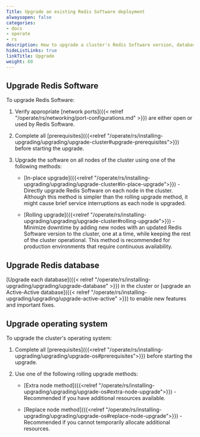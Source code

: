 ```yaml
---
Title: Upgrade an existing Redis Software deployment
alwaysopen: false
categories:
- docs
- operate
- rs
description: How to upgrade a cluster's Redis Software version, database version, and operating system.
hideListLinks: true
linkTitle: Upgrade
weight: 60
---
```


## Upgrade Redis Software

To upgrade Redis Software:

1. Verify appropriate [network ports]({{< relref "/operate/rs/networking/port-configurations.md" >}}) are either open or used by Redis Software.

1. Complete all [prerequisites]({{<relref "/operate/rs/installing-upgrading/upgrading/upgrade-cluster#upgrade-prerequisites">}}) before starting the upgrade.

1. Upgrade the software on all nodes of the cluster using one of the following methods:
    
    - [In-place upgrade]({{<relref "/operate/rs/installing-upgrading/upgrading/upgrade-cluster#in-place-upgrade">}}) - Directly upgrade Redis Software on each node in the cluster. Although this method is simpler than the rolling upgrade method, it might cause brief service interruptions as each node is upgraded.
    
    - [Rolling upgrade]({{<relref "/operate/rs/installing-upgrading/upgrading/upgrade-cluster#rolling-upgrade">}}) - Minimize downtime by adding new nodes with an updated Redis Software version to the cluster, one at a time, while keeping the rest of the cluster operational. This method is recommended for production environments that require continuous availability.

## Upgrade Redis database

[Upgrade each database]({{< relref "/operate/rs/installing-upgrading/upgrading/upgrade-database" >}}) in the cluster or [upgrade an Active-Active database]({{< relref "/operate/rs/installing-upgrading/upgrading/upgrade-active-active" >}}) to enable new features and important fixes.

## Upgrade operating system

To upgrade the cluster's operating system:

1. Complete all [prerequisites]({{<relref "/operate/rs/installing-upgrading/upgrading/upgrade-os#prerequisites">}})  before starting the upgrade.

2. Use one of the following rolling upgrade methods:

    - [Extra node method]({{<relref "/operate/rs/installing-upgrading/upgrading/upgrade-os#extra-node-upgrade">}}) - Recommended if you have additional resources available.

    - [Replace node method]({{<relref "/operate/rs/installing-upgrading/upgrading/upgrade-os#replace-node-upgrade">}}) - Recommended if you cannot temporarily allocate additional resources.